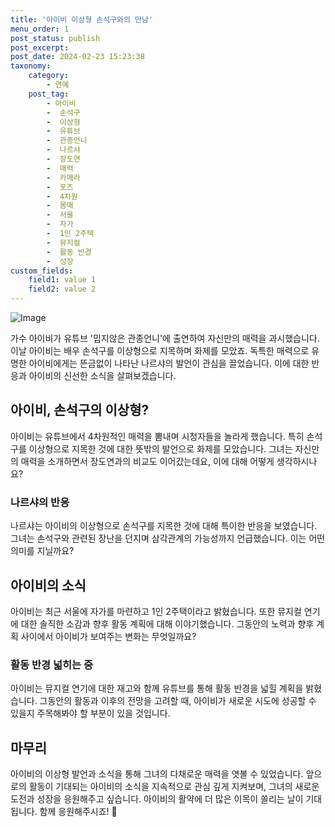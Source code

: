 ```yaml
---
title: '아이비 이상형 손석구와의 만남'
menu_order: 1
post_status: publish
post_excerpt: 
post_date: 2024-02-23 15:23:38
taxonomy:
    category:
        - 연예
    post_tag:
        - 아이비
        -  손석구
        -  이상형
        -  유튜브
        -  관종언니
        -  나르샤
        -  장도연
        -  매력
        -  카메라
        -  포즈
        -  4차원
        -  몸매
        -  서울
        -  자가
        -  1인 2주택
        -  뮤지컬
        -  활동 반경
        -  성장
custom_fields:
    field1: value 1
    field2: value 2
---
```


![Image](https://ssl.pstatic.net/mimgnews/image/477/2024/02/23/0000475177_001_20240223075106659.png?type=w540)

가수 아이비가 유튜브 '밉지않은 관종언니'에 출연하여 자신만의 매력을 과시했습니다. 이날 아이비는 배우 손석구를 이상형으로 지목하며 화제를 모았죠. 독특한 매력으로 유명한 아이비에게는 뜬금없이 나타난 나르샤의 발언이 관심을 끌었습니다. 이에 대한 반응과 아이비의 신선한 소식을 살펴보겠습니다.
## 아이비, 손석구의 이상형? 
아이비는 유튜브에서 4차원적인 매력을 뽐내며 시청자들을 놀라게 했습니다. 특히 손석구를 이상형으로 지목한 것에 대한 뜻밖의 발언으로 화제를 모았습니다. 그녀는 자신만의 매력을 소개하면서 장도연과의 비교도 이어갔는데요, 이에 대해 어떻게 생각하시나요?
### 나르샤의 반응
나르샤는 아이비의 이상형으로 손석구를 지목한 것에 대해 특이한 반응을 보였습니다. 그녀는 손석구와 관련된 장난을 던지며 삼각관계의 가능성까지 언급했습니다. 이는 어떤 의미를 지닐까요?
## 아이비의 소식
아이비는 최근 서울에 자가를 마련하고 1인 2주택이라고 밝혔습니다. 또한 뮤지컬 연기에 대한 솔직한 소감과 향후 활동 계획에 대해 이야기했습니다. 그동안의 노력과 향후 계획 사이에서 아이비가 보여주는 변화는 무엇일까요?
### 활동 반경 넓히는 중
아이비는 뮤지컬 연기에 대한 재고와 함께 유튜브를 통해 활동 반경을 넓힐 계획을 밝혔습니다. 그동안의 활동과 이후의 전망을 고려할 때, 아이비가 새로운 시도에 성공할 수 있을지 주목해봐야 할 부분이 있을 것입니다.
## 마무리
아이비의 이상형 발언과 소식을 통해 그녀의 다채로운 매력을 엿볼 수 있었습니다. 앞으로의 활동이 기대되는 아이비의 소식을 지속적으로 관심 깊게 지켜보며, 그녀의 새로운 도전과 성장을 응원해주고 싶습니다. 아이비의 활약에 더 많은 이목이 쏠리는 날이 기대됩니다. 함께 응원해주시죠! 🌟
